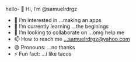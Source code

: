 hello- 👋 Hi, I’m @samuelrdrgz
- 👀 I’m interested in ...making an apps
- 🌱 I’m currently learning ...the beginings
- 💞️ I’m looking to collaborate on ...omg help me
- 📫 How to reach me ...samuelrdrgz@yahoo.com
- 😄 Pronouns: ...no thanks
- ⚡ Fun fact: ...i like tacos

<!---
samuelrdrgz/samuelrdrgz is a ✨ special ✨ repository because its `README.md` (this file) appears on your GitHub profile.
You can click the Preview link to take a look at your changes.
--->
